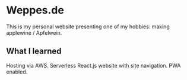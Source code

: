 # Weppes.de

This is my personal website presenting one of my hobbies: making applewine / Apfelwein.

## What I learned

Hosting via AWS. Serverless React.js website with site navigation. PWA enabled.
